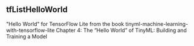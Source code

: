 ## tfListHelloWorld
"Hello World" for TensorFlow Lite from the book tinyml-machine-learning-with-tensorflow-lite Chapter 4: The “Hello World” of TinyML: Building and Training a Model
